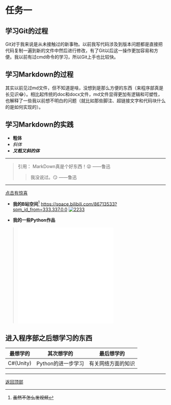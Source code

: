 ﻿# 任务一
## 学习Git的过程
Git对于我来说是从未接触过的新事物。以前我写代码涉及到版本问题都是直接把代码复制一遍到新的文件中然后进行修改，有了Git以后这一操作更加容易和方便。我以前有过cmd命令的学习，所以Git上手也比较快。
## 学习Markdown的过程
其实以前见过md文件，但不知道是啥，没想到是那么方便的东西（来程序部真是长见识😂）。相比起传统的doc和docx文件，md文件显得更加有逻辑和可塑性，也解释了一些我以前想不明白的问题（就比如那些脚注、超链接文字和代码块什么的是如何实现的）。
## 学习Markdown的实践
- **粗体**
- *斜体*
- ***又粗又斜的体***
***
>引用：
>MarkDown真是个好东西！😜
>——鲁迅
>>我没说过。😏
>>——鲁迅

***
[点击有惊喜](https://www.bilibili.com/video/BV1GJ411x7h7)
* **我的B站空间**[^1]
<https://space.bilibili.com/86713533?spm_id_from=333.337.0.0>
[![2233](https://gss0.baidu.com/7Po3dSag_xI4khGko9WTAnF6hhy/zhidao/pic/item/c995d143ad4bd1139c057aaf5cafa40f4afb0567.jpg)](https://space.bilibili.com/86713533?spm_id_from=333.337.0.0)
- **我的一些Python作品**
>  <iframe src="//player.bilibili.com/player.html?aid=643716778&bvid=BV1EY4y1j74B&cid=779127127&page=1" scrolling="no" border="0" frameborder="no" framespacing="0" allowfullscreen="true"> </iframe>
>  <iframe src="//player.bilibili.com/player.html?aid=97369509&bvid=BV1h7411R74g&cid=166226427&page=1" scrolling="no" border="0" frameborder="no" framespacing="0" allowfullscreen="true"> </iframe>

## 进入程序部之后想学习的东西
|最想学的|其次想学的|最后想学的|
|  --- |  ---   |   ---   |
|C#(Unity)|Python的进一步学习|有关网络方面的知识|
---
[返回顶部](#任务一)
[^1]:~~虽然不怎么发视频~~
